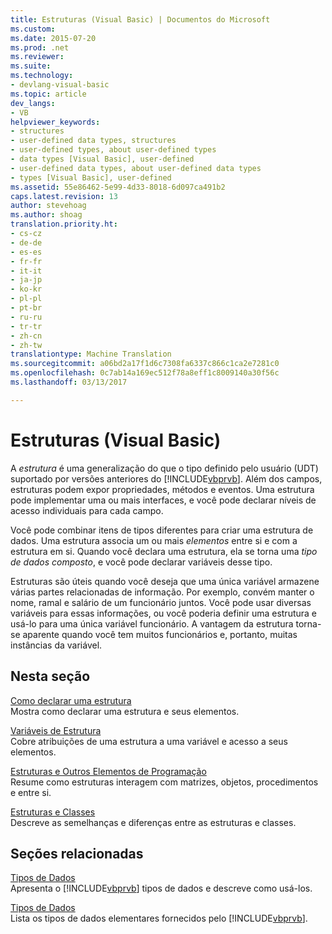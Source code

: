 ```yaml
---
title: Estruturas (Visual Basic) | Documentos do Microsoft
ms.custom: 
ms.date: 2015-07-20
ms.prod: .net
ms.reviewer: 
ms.suite: 
ms.technology:
- devlang-visual-basic
ms.topic: article
dev_langs:
- VB
helpviewer_keywords:
- structures
- user-defined data types, structures
- user-defined types, about user-defined types
- data types [Visual Basic], user-defined
- user-defined data types, about user-defined data types
- types [Visual Basic], user-defined
ms.assetid: 55e86462-5e99-4d33-8018-6d097ca491b2
caps.latest.revision: 13
author: stevehoag
ms.author: shoag
translation.priority.ht:
- cs-cz
- de-de
- es-es
- fr-fr
- it-it
- ja-jp
- ko-kr
- pl-pl
- pt-br
- ru-ru
- tr-tr
- zh-cn
- zh-tw
translationtype: Machine Translation
ms.sourcegitcommit: a06bd2a17f1d6c7308fa6337c866c1ca2e7281c0
ms.openlocfilehash: 0c7ab14a169ec512f78a8eff1c8009140a30f56c
ms.lasthandoff: 03/13/2017

---
```

# <a name="structures-visual-basic"></a>Estruturas (Visual Basic)
A *estrutura* é uma generalização do que o tipo definido pelo usuário (UDT) suportado por versões anteriores do [!INCLUDE[vbprvb](../../../../csharp/programming-guide/concepts/linq/includes/vbprvb_md.md)]. Além dos campos, estruturas podem expor propriedades, métodos e eventos. Uma estrutura pode implementar uma ou mais interfaces, e você pode declarar níveis de acesso individuais para cada campo.  
  
 Você pode combinar itens de tipos diferentes para criar uma estrutura de dados. Uma estrutura associa um ou mais *elementos* entre si e com a estrutura em si. Quando você declara uma estrutura, ela se torna uma *tipo de dados composto*, e você pode declarar variáveis desse tipo.  
  
 Estruturas são úteis quando você deseja que uma única variável armazene várias partes relacionadas de informação. Por exemplo, convém manter o nome, ramal e salário de um funcionário juntos. Você pode usar diversas variáveis para essas informações, ou você poderia definir uma estrutura e usá-lo para uma única variável funcionário. A vantagem da estrutura torna-se aparente quando você tem muitos funcionários e, portanto, muitas instâncias da variável.  
  
## <a name="in-this-section"></a>Nesta seção  
 [Como declarar uma estrutura](../../../../visual-basic/programming-guide/language-features/data-types/how-to-declare-a-structure.md)  
 Mostra como declarar uma estrutura e seus elementos.  
  
 [Variáveis de Estrutura](../../../../visual-basic/programming-guide/language-features/data-types/structure-variables.md)  
 Cobre atribuições de uma estrutura a uma variável e acesso a seus elementos.  
  
 [Estruturas e Outros Elementos de Programação](../../../../visual-basic/programming-guide/language-features/data-types/structures-and-other-programming-elements.md)  
 Resume como estruturas interagem com matrizes, objetos, procedimentos e entre si.  
  
 [Estruturas e Classes](../../../../visual-basic/programming-guide/language-features/data-types/structures-and-classes.md)  
 Descreve as semelhanças e diferenças entre as estruturas e classes.  
  
## <a name="related-sections"></a>Seções relacionadas  
 [Tipos de Dados](../../../../visual-basic/programming-guide/language-features/data-types/index.md)  
 Apresenta o [!INCLUDE[vbprvb](../../../../csharp/programming-guide/concepts/linq/includes/vbprvb_md.md)] tipos de dados e descreve como usá-los.  
  
 [Tipos de Dados](../../../../visual-basic/language-reference/data-types/data-type-summary.md)  
 Lista os tipos de dados elementares fornecidos pelo [!INCLUDE[vbprvb](../../../../csharp/programming-guide/concepts/linq/includes/vbprvb_md.md)].

